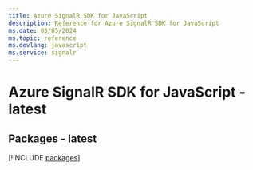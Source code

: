 ```yaml
---
title: Azure SignalR SDK for JavaScript
description: Reference for Azure SignalR SDK for JavaScript
ms.date: 03/05/2024
ms.topic: reference
ms.devlang: javascript
ms.service: signalr
---
```

# Azure SignalR SDK for JavaScript - latest
## Packages - latest
[!INCLUDE [packages](signalr-index.md)]